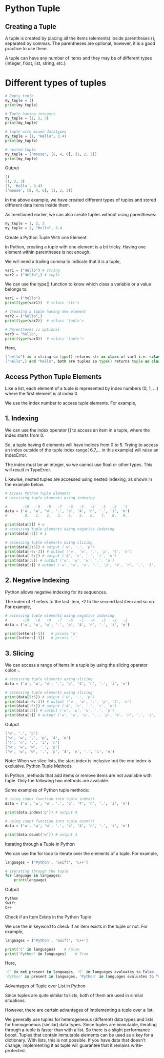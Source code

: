 # Python Tuple

## Creating a Tuple

A tuple is created by placing all the items (elements) inside parentheses (), separated by commas. The parentheses are optional, however, it is a good practice to use them.

A tuple can have any number of items and they may be of different types (integer, float, list, string, etc.).

# Different types of tuples
```python
# Empty tuple
my_tuple = ()
print(my_tuple)

# Tuple having integers
my_tuple = (1, 2, 3)
print(my_tuple)

# tuple with mixed datatypes
my_tuple = (1, "Hello", 3.4)
print(my_tuple)

# nested tuple
my_tuple = ("mouse", [8, 4, 6], (1, 2, 3))
print(my_tuple)
```

Output
```python
()
(1, 2, 3)
(1, 'Hello', 3.4)
('mouse', [8, 4, 6], (1, 2, 3))
```

In the above example, we have created different types of tuples and stored different data items inside them.

As mentioned earlier, we can also create tuples without using parentheses:
```python
my_tuple = 1, 2, 3
my_tuple = 1, "Hello", 3.4
```
Create a Python Tuple With one Element

In Python, creating a tuple with one element is a bit tricky. Having one element within parentheses is not enough.

We will need a trailing comma to indicate that it is a tuple,
```python
var1 = ("Hello") # string
var2 = ("Hello",) # tuple
```
We can use the type() function to know which class a variable or a value belongs to.
```python
var1 = ("hello")
print(type(var1))  # <class 'str'>

# Creating a tuple having one element
var2 = ("hello",)
print(type(var2))  # <class 'tuple'>

# Parentheses is optional
var3 = "hello",
print(type(var3))  # <class 'tuple'>
```

Here,
```python
("hello") is a string so type() returns str as class of var1 i.e. <class 'str'>
("hello",) and "hello", both are tuples so type() returns tuple as class of var1 i.e. <class 'tuple'>
```
## Access Python Tuple Elements

Like a list, each element of a tuple is represented by index numbers (0, 1, ...) where the first element is at index 0.

We use the index number to access tuple elements. For example,
## 1. Indexing

We can use the index operator [] to access an item in a tuple, where the index starts from 0.

So, a tuple having 6 elements will have indices from 0 to 5. Trying to access an index outside of the tuple index range( 6,7,... in this example) will raise an IndexError.

The index must be an integer, so we cannot use float or other types. This will result in TypeError.

Likewise, nested tuples are accessed using nested indexing, as shown in the example below.

```python
# Access Python Tuple Elements
# accessing tuple elements using indexing

#       -10   -9   -8   -7   -6   -5   -4   -3   -2   -1
data = ('w', 'w', 'w', '.', 'p', '4', 'n', '.', 'i', 'n')
#        0.   1.   2.   3.   4.   5.   6.   7.   8.   9. 

print(data[2]) # w
# accessing tuple elements using negative indexing
print(data[-2]) # i

# accessing tuple elements using slicing
print(data[2:5]) # output ('w', '.', 'p')
print(data[-9:-3]) # output ('w', 'w', '.', 'p', '4', 'n')
print(data[-5:]) # output ('4', 'n', '.', 'i', 'n')
print(data[:5]) # output ('w', 'w', 'w', '.', 'p')
print(data[:]) # output ('w', 'w', 'w', '.', 'p', '4', 'n', '.', 'i', 'n')
```
## 2. Negative Indexing
   
Python allows negative indexing for its sequences.

The index of -1 refers to the last item, -2 to the second last item and so on. For example,
```python
# accessing tuple elements using negative indexing
#       -10   -9   -8   -7   -6   -5   -4   -3   -2   -1
data = ('w', 'w', 'w', '.', 'p', '4', 'n', '.', 'i', 'n')

print(letters[-1])   # prints 'n' 
print(letters[-3])   # prints '.'
```

## 3. Slicing

We can access a range of items in a tuple by using the slicing operator colon :.
```python
# accessing tuple elements using slicing
data = ('w', 'w', 'w', '.', 'p', '4', 'n', '.', 'i', 'n')

# accessing tuple elements using slicing
print(data[2:5]) # output ('w', '.', 'p')
print(data[-9:-3]) # output ('w', 'w', '.', 'p', '4', 'n')
print(data[-5:]) # output ('4', 'n', '.', 'i', 'n')
print(data[:5]) # output ('w', 'w', 'w', '.', 'p')
print(data[:]) # output ('w', 'w', 'w', '.', 'p', '4', 'n', '.', 'i', 'n')
```
Output
```python
('w', '.', 'p')
('w', 'w', '.', 'p', '4', 'n')
('4', 'n', '.', 'i', 'n')
('w', 'w', 'w', '.', 'p')
('w', 'w', 'w', '.', 'p', '4', 'n', '.', 'i', 'n')
```

Note: When we slice lists, the start index is inclusive but the end index is exclusive.
Python Tuple Methods

In Python ,methods that add items or remove items are not available with tuple. Only the following two methods are available.

Some examples of Python tuple methods:
```python
# using index function into tuple index()
data = ('w', 'w', 'w', '.', 'p', '4', 'n', '.', 'i', 'n')

print(data.index('p')) # output 4
```


```python
# using count function into tuple count()
data = ('w', 'w', 'w', '.', 'p', '4', 'n', '.', 'i', 'n')

print(data.count('w')) # output 3
```
Iterating through a Tuple in Python

We can use the for loop to iterate over the elements of a tuple. For example,
```python
languages = ('Python', 'Swift', 'C++')

# iterating through the tuple
for language in languages:
    print(language)
```

Output
```python
Python
Swift
C++
```
Check if an Item Exists in the Python Tuple

We use the in keyword to check if an item exists in the tuple or not. For example,
```python
languages = ('Python', 'Swift', 'C++')

print('C' in languages)    # False
print('Python' in languages)    # True
```

Here,
```python
'C' is not present in languages, 'C' in languages evaluates to False.
'Python' is present in languages, 'Python' in languages evaluates to True.
```
Advantages of Tuple over List in Python

Since tuples are quite similar to lists, both of them are used in similar situations.

However, there are certain advantages of implementing a tuple over a list:

We generally use tuples for heterogeneous (different) data types and lists for homogeneous (similar) data types.
Since tuples are immutable, iterating through a tuple is faster than with a list. So there is a slight performance boost.
Tuples that contain immutable elements can be used as a key for a dictionary. With lists, this is not possible.
If you have data that doesn't change, implementing it as tuple will guarantee that it remains write-protected.
